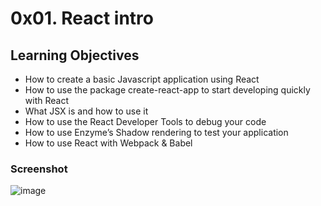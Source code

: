 # 0x01. React intro

## Learning Objectives

- How to create a basic Javascript application using React
- How to use the package create-react-app to start developing quickly with React
- What JSX is and how to use it
- How to use the React Developer Tools to debug your code
- How to use Enzyme’s Shadow rendering to test your application
- How to use React with Webpack & Babel


### Screenshot

![image](https://github.com/terryyufei/alx-react/assets/123143795/f0e3a56b-219f-4be7-9012-8954b029fa29)




